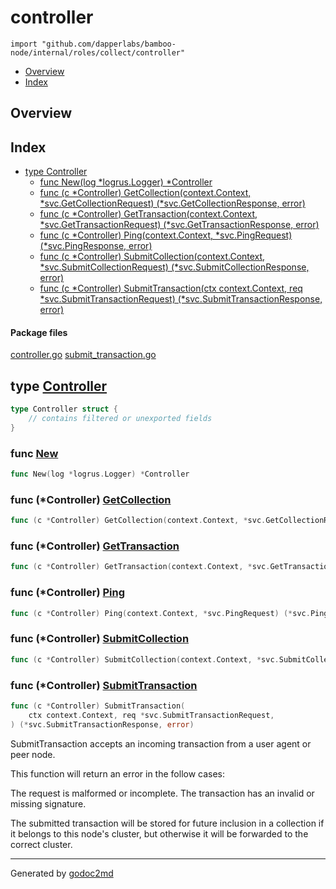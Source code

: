 

# controller
`import "github.com/dapperlabs/bamboo-node/internal/roles/collect/controller"`

* [Overview](#pkg-overview)
* [Index](#pkg-index)

## <a name="pkg-overview">Overview</a>



## <a name="pkg-index">Index</a>
* [type Controller](#Controller)
  * [func New(log *logrus.Logger) *Controller](#New)
  * [func (c *Controller) GetCollection(context.Context, *svc.GetCollectionRequest) (*svc.GetCollectionResponse, error)](#Controller.GetCollection)
  * [func (c *Controller) GetTransaction(context.Context, *svc.GetTransactionRequest) (*svc.GetTransactionResponse, error)](#Controller.GetTransaction)
  * [func (c *Controller) Ping(context.Context, *svc.PingRequest) (*svc.PingResponse, error)](#Controller.Ping)
  * [func (c *Controller) SubmitCollection(context.Context, *svc.SubmitCollectionRequest) (*svc.SubmitCollectionResponse, error)](#Controller.SubmitCollection)
  * [func (c *Controller) SubmitTransaction(ctx context.Context, req *svc.SubmitTransactionRequest) (*svc.SubmitTransactionResponse, error)](#Controller.SubmitTransaction)


#### <a name="pkg-files">Package files</a>
[controller.go](https://github.com/dapperlabs/bamboo-node/tree/master/internal/roles/collect/controller/controller.go) [submit_transaction.go](https://github.com/dapperlabs/bamboo-node/tree/master/internal/roles/collect/controller/submit_transaction.go)






## <a name="Controller">type</a> [Controller](https://github.com/dapperlabs/bamboo-node/tree/master/internal/roles/collect/controller/controller.go?s=273:333#L15)
``` go
type Controller struct {
    // contains filtered or unexported fields
}

```






### <a name="New">func</a> [New](https://github.com/dapperlabs/bamboo-node/tree/master/internal/roles/collect/controller/controller.go?s=335:375#L20)
``` go
func New(log *logrus.Logger) *Controller
```




### <a name="Controller.GetCollection">func</a> (\*Controller) [GetCollection](https://github.com/dapperlabs/bamboo-node/tree/master/internal/roles/collect/controller/controller.go?s=944:1058#L40)
``` go
func (c *Controller) GetCollection(context.Context, *svc.GetCollectionRequest) (*svc.GetCollectionResponse, error)
```



### <a name="Controller.GetTransaction">func</a> (\*Controller) [GetTransaction](https://github.com/dapperlabs/bamboo-node/tree/master/internal/roles/collect/controller/controller.go?s=770:887#L36)
``` go
func (c *Controller) GetTransaction(context.Context, *svc.GetTransactionRequest) (*svc.GetTransactionResponse, error)
```



### <a name="Controller.Ping">func</a> (\*Controller) [Ping](https://github.com/dapperlabs/bamboo-node/tree/master/internal/roles/collect/controller/controller.go?s=434:521#L26)
``` go
func (c *Controller) Ping(context.Context, *svc.PingRequest) (*svc.PingResponse, error)
```



### <a name="Controller.SubmitCollection">func</a> (\*Controller) [SubmitCollection](https://github.com/dapperlabs/bamboo-node/tree/master/internal/roles/collect/controller/controller.go?s=590:713#L32)
``` go
func (c *Controller) SubmitCollection(context.Context, *svc.SubmitCollectionRequest) (*svc.SubmitCollectionResponse, error)
```



### <a name="Controller.SubmitTransaction">func</a> (\*Controller) [SubmitTransaction](https://github.com/dapperlabs/bamboo-node/tree/master/internal/roles/collect/controller/submit_transaction.go?s=798:936#L29)
``` go
func (c *Controller) SubmitTransaction(
    ctx context.Context, req *svc.SubmitTransactionRequest,
) (*svc.SubmitTransactionResponse, error)
```
SubmitTransaction accepts an incoming transaction from a user agent or peer node.

This function will return an error in the follow cases:

The request is malformed or incomplete.
The transaction has an invalid or missing signature.

The submitted transaction will be stored for future inclusion in a collection
if it belongs to this node's cluster, but otherwise it will be forwarded to the
correct cluster.








- - -
Generated by [godoc2md](http://godoc.org/github.com/lanre-ade/godoc2md)
